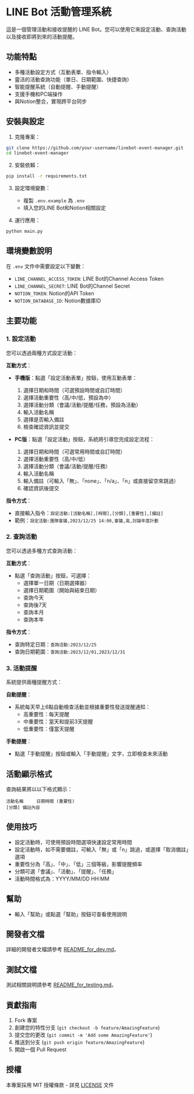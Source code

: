 # LINE Bot 活動管理系統

這是一個管理活動和接收提醒的 LINE Bot。您可以使用它來設定活動、查詢活動以及接收即將到來的活動提醒。

## 功能特點

- 多種活動設定方式（互動表單、指令輸入）
- 靈活的活動查詢功能（單日、日期範圍、快捷查詢）
- 智能提醒系統（自動提醒、手動提醒）
- 支援手機和PC端操作
- 與Notion整合，實現跨平台同步

## 安裝與設定

1. 克隆專案：
```bash
git clone https://github.com/your-username/linebot-event-manager.git
cd linebot-event-manager
```

2. 安裝依賴：
```bash
pip install -r requirements.txt
```

3. 設定環境變數：
   - 複製 `.env.example` 為 `.env`
   - 填入您的LINE Bot和Notion相關設定

4. 運行應用：
```bash
python main.py
```

## 環境變數說明

在 `.env` 文件中需要設定以下變數：

- `LINE_CHANNEL_ACCESS_TOKEN`: LINE Bot的Channel Access Token
- `LINE_CHANNEL_SECRET`: LINE Bot的Channel Secret
- `NOTION_TOKEN`: Notion的API Token
- `NOTION_DATABASE_ID`: Notion數據庫ID

## 主要功能

### 1. 設定活動
您可以透過兩種方式設定活動：

**互動方式**：
- **手機版**：點選「設定活動表單」按鈕，使用互動表單：
  1. 選擇日期和時間（可選預設時間或自訂時間）
  2. 選擇活動重要性（高/中/低，預設為中）
  3. 選擇活動分類（會議/活動/提醒/任務，預設為活動）
  4. 輸入活動名稱
  5. 選擇是否輸入備註
  6. 檢查確認資訊並提交

- **PC版**：點選「設定活動」按鈕，系統將引導您完成設定流程：
  1. 選擇日期和時間（可選常用時間或自訂時間）
  2. 選擇活動重要性（高/中/低）
  3. 選擇活動分類（會議/活動/提醒/任務）
  4. 輸入活動名稱
  5. 輸入備註（可輸入「無」、「none」、「n/a」、「n」或直接留空來跳過）
  6. 確認資訊後提交

**指令方式**：
- 直接輸入指令：`設定活動:[活動名稱],[時間],[分類],[重要性],[備註]`
- 範例：`設定活動:團隊會議,2023/12/25 14:00,會議,高,討論年度計劃`

### 2. 查詢活動
您可以透過多種方式查詢活動：

**互動方式**：
- 點選「查詢活動」按鈕，可選擇：
  - 選擇單一日期（日期選擇器）
  - 選擇日期範圍（開始與結束日期）
  - 查詢今天
  - 查詢後7天
  - 查詢本月
  - 查詢本年

**指令方式**：
- 查詢特定日期：`查詢活動:2023/12/25`
- 查詢日期範圍：`查詢活動:2023/12/01,2023/12/31`

### 3. 活動提醒
系統提供兩種提醒方式：

**自動提醒**：
- 系統每天早上6點自動檢查活動並根據重要性發送提醒通知：
  - 高重要性：每天提醒
  - 中重要性：當天和提前3天提醒
  - 低重要性：僅當天提醒

**手動提醒**：
- 點選「手動提醒」按鈕或輸入「手動提醒」文字，立即檢查未來活動

## 活動顯示格式

查詢結果將以以下格式顯示：
```
活動名稱     日期時間 (重要性)
[分類] 備註內容
```

## 使用技巧
- 設定活動時，可使用預設時間選項快速設定常用時間
- 設定活動時，如不需要備註，可輸入「無」或「n」跳過，或選擇「取消備註」選項
- 重要性分為「高」、「中」、「低」三個等級，影響提醒頻率
- 分類可選「會議」、「活動」、「提醒」、「任務」
- 活動時間格式為：YYYY/MM/DD HH:MM

## 幫助
- 輸入「幫助」或點選「幫助」按鈕可查看使用說明

## 開發者文檔

詳細的開發者文檔請參考 [README_for_dev.md](README_for_dev.md)。

## 測試文檔

測試相關說明請參考 [README_for_testing.md](README_for_testing.md)。

## 貢獻指南

1. Fork 專案
2. 創建您的特性分支 (`git checkout -b feature/AmazingFeature`)
3. 提交您的更改 (`git commit -m 'Add some AmazingFeature'`)
4. 推送到分支 (`git push origin feature/AmazingFeature`)
5. 開啟一個 Pull Request

## 授權

本專案採用 MIT 授權條款 - 詳見 [LICENSE](LICENSE) 文件

